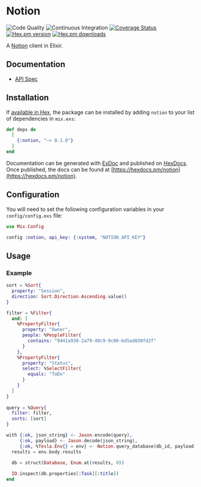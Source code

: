 # Notion

![Code Quality](https://github.com/dunyakirkali/notion.ex/workflows/Code%20Quality/badge.svg)
![Continuous Integration](https://github.com/dunyakirkali/notion.ex/workflows/Continuous%20Integration/badge.svg)
[![Coverage Status](https://coveralls.io/repos/dunyakirkali/notion.ex/badge.svg?branch=master)](https://coveralls.io/r/dunyakirkali/notion.ex?branch=master)
[![Hex.pm version](https://img.shields.io/hexpm/v/notion.svg?style=flat-square)](https://hex.pm/packages/notion)
[![Hex.pm downloads](https://img.shields.io/hexpm/dt/notion.svg)](https://hex.pm/packages/notion)

A [Notion](https://www.notion.so/) client in Elixir.

## Documentation

- [API Spec](https://www.notion.so/Notion-API-specification-c29dd39d851543b49a24e1571f63c488)

## Installation

If [available in Hex](https://hex.pm/docs/publish), the package can be installed
by adding `notion` to your list of dependencies in `mix.exs`:

```elixir
def deps do
  [
    {:notion, "~> 0.1.0"}
  ]
end
```

Documentation can be generated with [ExDoc](https://github.com/elixir-lang/ex_doc)
and published on [HexDocs](https://hexdocs.pm). Once published, the docs can
be found at [https://hexdocs.pm/notion](https://hexdocs.pm/notion).

## Configuration

You will need to set the following configuration variables in your `config/config.exs` file:

```elixir
use Mix.Config

config :notion, api_key: {:system, "NOTION_API_KEY"}
```

## Usage

### Example

```elixir
sort = %Sort{
  property: "Session",
  direction: Sort.Direction.Ascending.value()
}

filter = %Filter{
  and: [
    %PropertyFilter{
      property: "Owner",
      people: %PeopleFilter{
        contains: "9441a930-2a79-40c9-9c00-bd5ad030fd2f"
      }
    },
    %PropertyFilter{
      property: "Status",
      select: %SelectFilter{
        equals: "ToDo"
      }
    }
  ]
}
 
query = %Query{
  filter: filter,
  sorts: [sort]
}

with {:ok, json_string} <- Jason.encode(query),
     {:ok, payload} <- Jason.decode(json_string),
     {:ok, %Tesla.Env{} = env} <- Notion.query_database(db_id, payload) do
  results = env.body.results 

  db = struct(Database, Enum.at(results, 0))
  
  IO.inspect(db.properties[:Task][:title])
end
```

